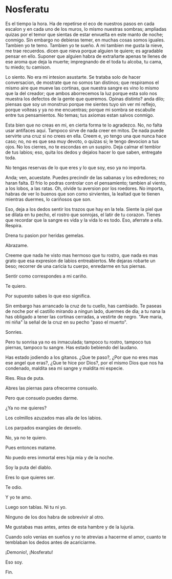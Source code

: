 # Nosferatu

Es el tiempo la hora. Ha de repetirse el eco de nuestros pasos en cada escalon y en cada uno de los muros, lo mismo nuestras sombras; ampliadas quizas por el temor que sientas de estar envuelta en este manto de noche; conmigo. Sin embargo no debieras temer, en muchas cosas somos iguales. Tambien yo te temo. Tambien yo te sueño. A mi tambien me gusta la nieve, me trae recuerdos. dicen que nieva porque alguien te quiere; es agradable pensar en ello. Suponer que alguien habra de extrañarte apenas te llenes de ese aroma que deja la muerte; impregnando de el toda tu alcoba, tu cama, tu miedo; tu camison.

Lo siento. No era mi intesion asustarte. Se trataba solo de hacer conversacion, de mostrate que no somos tan distinos; que respiramos el mismo aire que mueve las cortinas, que nuestra sangre es vino lo mismo que la del creador; que ambos aborrecemos la luz porque esta solo nos muestra los defectos de la gente que queremos. Opinas distinto? anda dilo; piensas que soy un monstruo porque me sientes tuyo sin ver mi reflejo, porque volteas y ya no me encuentras; porque mi sombra se escabulle entre tus pensamientos. No temas; tus axiomas estan salvos conmigo.

Esta bien que no creas en mi, en cierta forma te lo agradezco. No, no falta usar antifaces aqui. Tampoco sirve de nada creer en mitos. De nada puede servirte una cruz si no crees en ella. Creem e, yo tengo una que nunca hace caso; no, no es que sea muy devoto, o quizas si; le tengo devocion a tus ojos. No los cierres, no te escondas en un suspiro. Deja calmar el temblor de tus labios; eso, quita los dedos y dejalos hacer lo que saben, entregate toda.

No tengas reservas de lo que eres y lo que soy, eso ya no importa.

Anda; ven, acuestate. Puedes precindir de las sabanas y los edredones; no haran falta. El frio lo podras controlar con el  pensamiento; tambien al viento, a los lobos, a las ratas. Oh, olvide tu aversion por los roedores. No importa, habras de ver lo buenos que son como sirvientes, la lealtad que te tienen mientras duermes, lo cariñosos que son.

Eso, deja a los dedos sentir los trazos que hay en la tela. Siente la piel que se dilata en tu pecho, el rostro que sonrojas, el latir de tu corazon. Tienes que recordar que la sangre es vida y la vida lo es todo. Eso, aferrate a ella. Respira.

Drena tu pasion por heridas gemelas.

Abrazame.

Creeme que nada he visto mas hermoso que tu rostro, que nada es mas grato que esa expresion de labios entreabiertos. Me dejaras robarte un beso; recorrer de una caricia tu cuerpo, enredarme en tus piernas.

Sentir como correspondes a mi cariño.

Te quiero.

Por supuesto sabes lo que eso significa.

Sin embargo has arrancado la cruz de tu cuello, has cambiado. Te paseas de noche por el castillo mirando a ningun lado, duermes de dia; a tu nana la has obligado a tener las cortinas cerradas, a vestirte de negro. "Ave maria, mi niña" la señal de la cruz en su pecho "paso el muerto".

Sonries.

Pero tu sonrisa ya no es inmaculada; tampoco tu rostro, tampoco tus piernas, tampoco tu sangre. Has estado bebiendo del laudano.

Has estado jodiendo a los gitanos. ¿Que te paso?, ¿Por que no eres mas ese angel que eras?, ¿Que te hice por Dios?, por el mismo Dios que nos ha condenado, maldita sea mi sangre y maldita mi especie.

Ries. Risa de puta.

Abres las piernas para ofrecerme consuelo.

Pero que consuelo puedes darme.

¿Ya no me quieres?

Los colmillos azuzados mas alla de los labios.

Los parpados exangües de desvelo.

No, ya no te quiero.

Pues entonces matame.

No puedo eres inmortal eres hija mia y de la noche.

Soy la puta del diablo.

Eres lo que quieres ser.

Te odio.

Y yo te amo.

Luego son tablas. Ni tu ni yo.

Ninguno de los dos habra de sobrevivir al otro.

Me gustabas mas antes, antes de esta hambre y de la lujuria.

Cuando solo venias en sueños y no te atrevias a hacerme el amor, cuanto
te temblaban los dedos antes de acariciarme.

¡Demonio!, ¡Nosferatu!

Eso soy.

Fin.